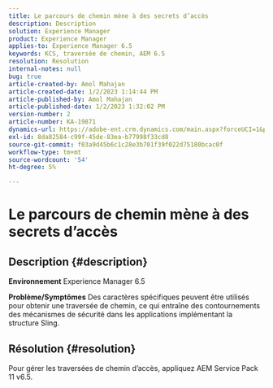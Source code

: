 ```yaml
---
title: Le parcours de chemin mène à des secrets d’accès
description: Description
solution: Experience Manager
product: Experience Manager
applies-to: Experience Manager 6.5
keywords: KCS, traversée de chemin, AEM 6.5
resolution: Resolution
internal-notes: null
bug: true
article-created-by: Amol Mahajan
article-created-date: 1/2/2023 1:14:44 PM
article-published-by: Amol Mahajan
article-published-date: 1/2/2023 1:32:02 PM
version-number: 2
article-number: KA-19871
dynamics-url: https://adobe-ent.crm.dynamics.com/main.aspx?forceUCI=1&pagetype=entityrecord&etn=knowledgearticle&id=e416b26b-9f8a-ed11-81ac-6045bd006ce9
exl-id: 8da82584-c99f-45de-83ea-b77998f33cd8
source-git-commit: f03a9d45b6c1c28e3b701f39f022d75180bcac0f
workflow-type: tm+mt
source-wordcount: '54'
ht-degree: 5%

---
```


# Le parcours de chemin mène à des secrets d’accès

## Description {#description}

<b>Environnement</b>
Experience Manager 6.5


<b>Problème/Symptômes</b>
Des caractères spécifiques peuvent être utilisés pour obtenir une traversée de chemin, ce qui entraîne des contournements des mécanismes de sécurité dans les applications implémentant la structure Sling.


## Résolution {#resolution}

Pour gérer les traversées de chemin d’accès, appliquez AEM Service Pack 11 v6.5.

